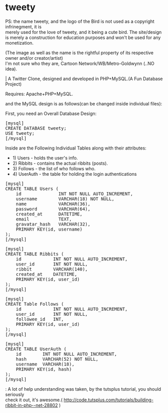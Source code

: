 tweety
======
PS: the name tweety, and the logo of the Bird is not used as a copyright infrinegment, it is<br>
merely used for the love of tweety, and it being a cute bird. The site/design is merely a construction for education
purposes and won't be used for any monetization.

(The image as well as the name is the rightful property of its respective owner and/or creator/artist)<br>
I'm not sure who they are, Cartoon Network/WB/Metro-Goldwynn (..NO idea). 

|
A Twitter Clone, designed and developed in PHP+MySQL.(A Fun Database Project)

Requires: Apache+PHP+MySQL.

and the MySQL design is as follows(can be changed inside individual files):

First, you need an Overall Database Design:
<pre>[mysql]
CREATE DATABASE tweety;
USE tweety;
[/mysql]</pre>

Inside are the Following Individual Tables along with their attributes:

<ul>
	<li>1) Users - holds the user's info.</li>
	<li>2) Ribbits - contains the actual ribbits (posts).</li>
	<li>3) Follows - the list of who follows who.</li>
	<li>4) UserAuth - the table for holding the login authentications</li>
</ul>

<pre>[mysql]
CREATE TABLE Users (
    id              INT NOT NULL AUTO_INCREMENT,
    username        VARCHAR(18) NOT NULL,
    name            VARCHAR(36),
    password        VARCHAR(64),
    created_at      DATETIME,
    email           TEXT,
    gravatar_hash   VARCHAR(32),
    PRIMARY KEY(id, username)
);
[/mysql]</pre>

<pre>[mysql]
CREATE TABLE Ribbits (
    id            INT NOT NULL AUTO_INCREMENT,
    user_id       INT NOT NULL,
    ribbit        VARCHAR(140),
    created_at    DATETIME,
    PRIMARY KEY(id, user_id)
);
[/mysql]</pre>

<pre>[mysql]
CREATE Table Follows (
    id            INT NOT NULL AUTO_INCREMENT,
    user_id       INT NOT NULL,
    followee_id   INT,
    PRIMARY KEY(id, user_id)
);
[/mysql]</pre>

<pre>[mysql]
CREATE TABLE UserAuth (
    id        INT NOT NULL AUTO_INCREMENT,
    hash      VARCHAR(52) NOT NULL,
    username  VARCHAR(18),
    PRIMARY KEY(id, hash)
);
[/mysql]</pre>

: A lot of help understanding was taken, by the tutsplus tutorial, you should seriously<br>
check it out, it's awesome.( http://code.tutsplus.com/tutorials/building-ribbit-in-php--net-28802 )
